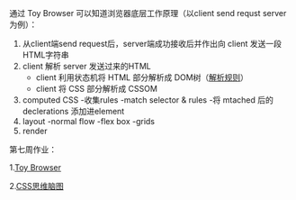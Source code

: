 

通过 Toy Browser 可以知道浏览器底层工作原理（以client send requst server 为例）：
1. 从client端send request后，server端成功接收后并作出向 client 发送一段HTML字符串
2. client 解析 server 发送过来的HTML
    - client 利用状态机将 HTML 部分解析成 DOM树（[解析规则](https://html.spec.whatwg.org/multipage/parsing.html#data-state)）
    - client 将 CSS 部分解析成 CSSOM
3. computed CSS
    -收集rules
    -match selector & rules
    -将 mtached 后的 declerations 添加进element 
4. layout
    -normal flow
    -flex box
    -grids
5. render

第七周作业：

1.[Toy Browser](https://github.com/apacheao/Frontend-01-Template/tree/master/week07/Toy%20Browser)

2.[CSS思维脑图](https://github.com/apacheao/Frontend-01-Template/blob/master/week07/CSS%E6%80%9D%E7%BB%B4%E8%84%91%E5%9B%BE/CSS%E6%80%9D%E7%BB%B4%E8%84%91%E5%9B%BE.xmind)
